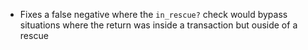 * Fixes a false negative where the `in_rescue?` check would bypass situations where the return was inside a transaction but ouside of a rescue
